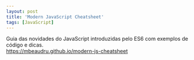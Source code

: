 ```yaml
---
layout: post
title: 'Modern JavaScript Cheatsheet'
tags: [JavaScript]
---
```


Guia das novidades do JavaScript introduzidas pelo ES6 com exemplos de código e dicas.<br>
<https://mbeaudru.github.io/modern-js-cheatsheet>
